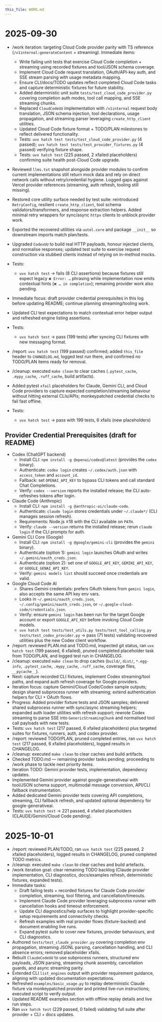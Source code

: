 ```yaml
---
this_file: WORK.md
---
```


# 2025-09-30

- /work iteration: targeting Cloud Code provider parity with TS reference (`/v1internal:generateContent` + streaming). Immediate items:
  - Write failing unit tests that exercise Cloud Code completion + streaming using recorded fixtures and tool/JSON schema coverage.
  - Implement Cloud Code request translation, OAuth/API-key auth, and SSE stream parsing with usage metadata mapping.
  - Ensure CLI/docs/TODO updates reflect completed Cloud Code tasks and capture deterministic fixtures for future stability.
  - Added deterministic unit suite `tests/test_cloud_code_provider.py` covering completion auth modes, tool call mapping, and SSE streaming chunks.
  - Replaced `CloudCodeUU` implementation with `/v1internal` request body translation, JSON schema injection, tool declarations, usage propagation, and streaming parser leveraging `create_http_client` utilities.
  - Updated Cloud Code fixture format + TODO/PLAN milestones to reflect delivered functionality.
  - Tests: `uvx hatch test tests/test_cloud_code_provider.py` (4 passed); `uvx hatch test tests/test_provider_fixtures.py` (4 passed) verifying fixture shape.
  - Tests: `uvx hatch test` (225 passed, 2 xfailed placeholders) confirming suite health post-Cloud Code upgrade.

- Reviewed `llms.txt` snapshot alongside provider modules to confirm current implementations still return mock data and rely on direct network calls without retry/credential hygiene. Logged gaps against Vercel provider references (streaming, auth refresh, tooling still missing).
- Restored core utility surface needed by test suite: reintroduced `RetryConfig`, resilient `create_http_client`, tool schema validators/transformers, and response extraction helpers. Added minimal retry wrappers for sync/async `httpx` clients to unblock provider work.
- Exported the recovered utilities via `uutel.core` and package `__init__` so downstream imports match plan/tests.
- Upgraded `CodexUU` to build real HTTP payloads, honour injected clients, and normalise responses; updated test suite to exercise request construction via stubbed clients instead of relying on in-method mocks.
- Tests:
  - `uvx hatch test` → fails (8 CLI assertions) because fixtures still expect legacy `❌ Error: …` phrasing while implementation now emits contextual hints (`❌ … in completion`); remaining provider work also pending.
- Immediate focus: draft provider credential prerequisites in this log before updating README; continue planning streaming/tooling work.
- Updated CLI test expectations to match contextual error helper output and refreshed engine listing assertions.
- Tests:
  - `uvx hatch test` → pass (199 tests) after syncing CLI fixtures with new messaging format.
- /report: `uvx hatch test` (199 passed) confirmed; added `this_file` header to `CHANGELOG.md`, logged test run there, and confirmed no TODO/PLAN items ready for removal.
- /cleanup: executed `make clean` to clear caches (`.pytest_cache`, `.mypy_cache`, `.ruff_cache`, build artifacts).
- Added pytest `xfail` placeholders for Claude, Gemini CLI, and Cloud Code providers to capture expected completion/streaming behaviour without hitting external CLIs/APIs; monkeypatched credential checks to fail fast offline.
- Tests:
  - `uvx hatch test` → pass with 199 tests, 6 xfails (new placeholders)

## Provider Credential Prerequisites (draft for README)

- Codex (ChatGPT backend)
  - Install CLI: `npm install -g @openai/codex@latest` (provides the `codex` binary).
  - Authenticate: `codex login` creates `~/.codex/auth.json` with `access_token` and `account_id`.
  - Fallback: set `OPENAI_API_KEY` to bypass CLI tokens and call standard Chat Completions.
  - Verify: `codex --version` reports the installed release; the CLI auto-refreshes tokens after login.
- Claude Code (Anthropic)
  - Install CLI: `npm install -g @anthropic-ai/claude-code`.
  - Authenticate: `claude login` stores credentials under `~/.claude*/` (CLI manages session refresh).
  - Requirements: Node.js ≥18 with the CLI available on `PATH`.
  - Verify: `claude --version` returns the installed release; rerun `claude login` if the CLI prompts for auth.
- Gemini CLI Core (Google)
  - Install CLI: `npm install -g @google/gemini-cli` (provides the `gemini` binary).
  - Authenticate (option 1): `gemini login` launches OAuth and writes `~/.gemini/oauth_creds.json`.
  - Authenticate (option 2): set one of `GOOGLE_API_KEY`, `GEMINI_API_KEY`, or `GOOGLE_GENAI_API_KEY`.
  - Verify: `gemini models list` should succeed once credentials are valid.
- Google Cloud Code AI
  - Shares Gemini credentials: prefers OAuth tokens from `gemini login`, also accepts the same API key env vars.
  - Looks in `~/.gemini/oauth_creds.json`, `~/.config/gemini/oauth_creds.json`, or `~/.google-cloud-code/credentials.json`.
  - Verify: ensure `gemini login` has been run for the target Google account or export `GOOGLE_API_KEY` before invoking Cloud Code models.
  - `uvx hatch test tests/test_utils.py tests/test_tool_calling.py tests/test_codex_provider.py` → pass (71 tests) validating recovered utilities plus the new Codex client workflow.
- /report: reviewed PLAN.md and TODO.md, inspected git status, ran `uvx hatch test` (199 passed, 6 xfailed), pruned completed placeholder task from TODO/PLAN, and logged test run in CHANGELOG.
- /cleanup: executed `make clean` to drop caches (`build/`, `dist/`, `*.egg-info`, `.pytest_cache`, `.mypy_cache`, `.ruff_cache`, coverage files, `__pycache__`).
- Next: capture recorded CLI fixtures, implement Codex streaming/tool paths, and expand auth refresh coverage for Google providers.
- Iteration focus: capture Gemini/Cloud Code/Codex sample outputs; design shared subprocess runner with streaming; extend authentication helpers for CLI + OAuth flows.
- Progress: Added provider fixture tests and JSON samples; delivered shared subprocess runner with sync/async streaming helpers; expanded auth loader utilities with refresh support; rewrote Codex streaming to parse SSE into `GenericStreamingChunk` and normalised tool call payloads with new tests.
- Tests: `uvx hatch test` (217 passed, 6 xfailed placeholders) plus targeted suites for fixtures, runners, auth, and codex provider.
- /report: reviewed TODO/PLAN, pruned completed entries, ran `uvx hatch test` (217 passed, 6 xfailed placeholders), logged results in CHANGELOG.
- /cleanup: executed `make clean` to clear caches and build artifacts.
- Checked TODO.md — remaining provider tasks pending; proceeding to /work phase to tackle next priority items.
- Iteration TODO: Gemini provider tests, implementation, dependency updates.
- Implemented Gemini provider against google-generativeai with tool/JSON schema support, multimodal message conversion, API/CLI fallback instrumentation.
- Added dedicated Gemini provider tests covering API completions, streaming, CLI fallback refresh, and updated optional dependency for google-generativeai.
- Tests: `uvx hatch test` → 221 passed, 4 xfailed placeholders (CLAUDE/Gemini/Cloud Code pending).

# 2025-10-01

- /report: reviewed PLAN/TODO, ran `uvx hatch test` (225 passed, 2 xfailed placeholders), logged results in CHANGELOG, pruned completed TODO metrics.
- /cleanup: executed `make clean` to clear caches and build artefacts.
- /work iteration goal: clear remaining TODO backlog (Claude provider implementation, CLI diagnostics, docs/examples refresh, deterministic fixtures, expanded tests).
- Immediate tasks:
  - Draft failing tests + recorded fixtures for Claude Code provider completion, streaming, tool filtering, and cancellation/timeouts.
  - Implement Claude Code provider leveraging subprocess runner with cancellation hooks and timeout enforcement.
  - Update CLI diagnostics/help surfaces to highlight provider-specific setup requirements and connectivity checks.
  - Refresh examples with real provider flows (fixture-backed) and document enabling live runs.
  - Expand pytest suite to cover new fixtures, provider behaviours, and CLI diagnostics.
- Authored `tests/test_claude_provider.py` covering completion env propagation, streaming JSONL parsing, cancellation handling, and CLI absence errors; removed placeholder xfails.
- Rebuilt `ClaudeCodeUU` to use subprocess runners, structured env payloads, JSON parsing, streaming chunk assembly, cancellation guards, and async streaming parity.
- Extended CLI `list_engines` output with provider requirement guidance, aligning with updated documentation expectations.
- Refreshed `examples/basic_usage.py` to replay deterministic Claude fixture via monkeypatched provider and printed live-run instructions; executed script to verify output.
- Updated README examples section with offline replay details and live run steps.
- Ran `uvx hatch test` (229 passed, 0 failed) validating full suite after provider + CLI + docs updates.
